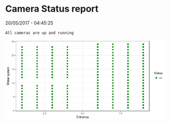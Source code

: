 Camera Status report
================
20/05/2017 - 04:45:25

    All cameras are up and running

![](camreport_files/figure-markdown_github/unnamed-chunk-2-1.png)
